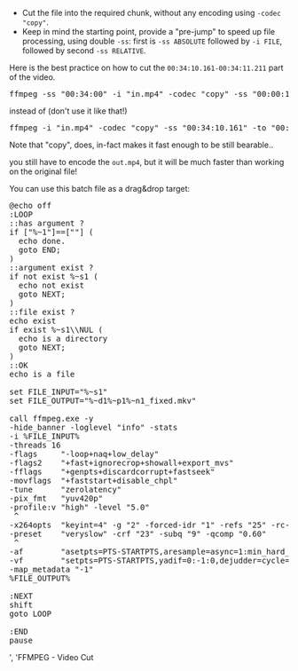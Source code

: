 <ul>
<li>Cut the file into the required chunk, without any encoding using <code>-codec "copy"</code>.</li>
<li>Keep in mind the starting point, provide a "pre-jump" to speed up file processing, using double <code>-ss</code>: first is <code>-ss ABSOLUTE</code> followed by <code>-i FILE</code>, followed by second <code>-ss RELATIVE</code>.</li>
</ul>

Here is the best practice on how to cut the <code>00:34:10.161-00:34:11.211</code> part of the video.

<pre>
ffmpeg -ss "00:34:00" -i "in.mp4" -codec "copy" -ss "00:00:10.161" -to "00:00:11.211"  "out.mp4"
</pre>

instead of (don't use it like that!)
<pre>
ffmpeg -i "in.mp4" -codec "copy" -ss "00:34:10.161" -to "00:34:11.211"  "out.mp4"
</pre>

Note that "copy", does, in-fact makes it fast enough to be still bearable..

you still have to encode the <code>out.mp4</code>,
but it will be much faster than working on the original file!

<!--more-->

You can use this batch file as a drag&drop target:
<pre>
@echo off
:LOOP
::has argument ?
if ["%~1"]==[""] (
  echo done.
  goto END;
)
::argument exist ?
if not exist %~s1 (
  echo not exist
  goto NEXT;
)
::file exist ?
echo exist
if exist %~s1\\NUL (
  echo is a directory
  goto NEXT;
)
::OK
echo is a file

set FILE_INPUT="%~s1"
set FILE_OUTPUT="%~d1%~p1%~n1_fixed.mkv"

call ffmpeg.exe -y                                                                     ^
-hide_banner -loglevel "info" -stats                                                   ^
-i %FILE_INPUT%                                                                        ^
-threads 16                                                                            ^
-flags     "-loop+naq+low_delay"                                                       ^
-flags2    "+fast+ignorecrop+showall+export_mvs"                                       ^
-fflags    "+genpts+discardcorrupt+fastseek"                                           ^
-movflags  "+faststart+disable_chpl"                                                                ^
-tune      "zerolatency"                                                               ^
-pix_fmt   "yuv420p"                                                                   ^
-profile:v "high" -level "5.0"                                                         ^
 ^
-x264opts  "keyint=4" -g "2" -forced-idr "1" -refs "25" -rc-lookahead "25"          ^
-preset    "veryslow" -crf "23" -subq "9" -qcomp "0.60"                                ^
 ^
-af        "asetpts=PTS-STARTPTS,aresample=async=1:min_hard_comp=0.100000" -vsync "1"                       ^
-vf        "setpts=PTS-STARTPTS,yadif=0:-1:0,dejudder=cycle=20,mpdecimate,fps=fps=25,setpts=N/FRAME_RATE/TB-STARTPTS,format=pix_fmts=yuv420p"   ^
-map_metadata "-1"                                                                     ^
%FILE_OUTPUT%

:NEXT
shift
goto LOOP

:END
pause
</pre>
', 'FFMPEG - Video Cut